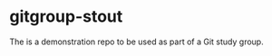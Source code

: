 gitgroup-stout
==============

The is a demonstration repo to be used as part of a Git study group.
